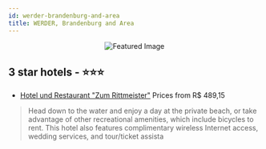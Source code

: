 ```yaml
---
id: werder-brandenburg-and-area
title: WERDER, Brandenburg and Area
---
```


<center><img src="https://i.travelapi.com/hotels/34000000/33880000/33873300/33873220/cc7c2bb9_z.jpg" alt="Featured Image" /></center>


##  3 star hotels - ⭐️⭐️⭐️

-    [Hotel und Restaurant "Zum Rittmeister"](https://us.hurb.com/hotels/werder/hotel-und-restaurant-zum-rittmeister-JNP-JP448590?cmp=18055) Prices from R$ 489,15
   > Head down to the water and enjoy a day at the private beach, or take advantage of other recreational amenities, which include bicycles to rent. This hotel also features complimentary wireless Internet access, wedding services, and tour/ticket assista
